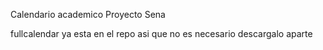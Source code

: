 Calendario academico
Proyecto Sena

fullcalendar ya esta en el repo asi que no es necesario descargalo aparte
